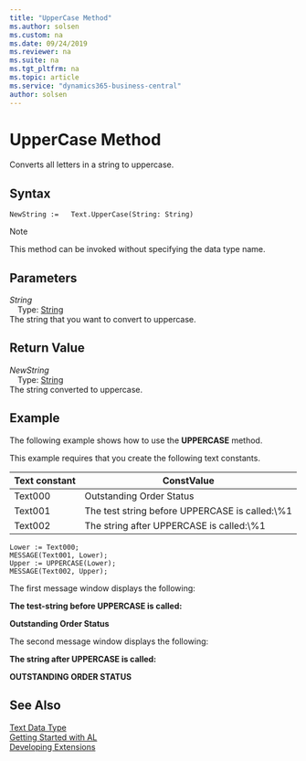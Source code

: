 ```yaml
---
title: "UpperCase Method"
ms.author: solsen
ms.custom: na
ms.date: 09/24/2019
ms.reviewer: na
ms.suite: na
ms.tgt_pltfrm: na
ms.topic: article
ms.service: "dynamics365-business-central"
author: solsen
---
```

[//]: # (START>DO_NOT_EDIT)
[//]: # (IMPORTANT:Do not edit any of the content between here and the END>DO_NOT_EDIT.)
[//]: # (Any modifications should be made in the .xml files in the ModernDev repo.)
# UpperCase Method
Converts all letters in a string to uppercase.


## Syntax
```
NewString :=   Text.UpperCase(String: String)
```
> [!NOTE]  
> This method can be invoked without specifying the data type name.  
## Parameters
*String*  
&emsp;Type: [String](../string/string-data-type.md)  
The string that you want to convert to uppercase.  


## Return Value
*NewString*  
&emsp;Type: [String](../string/string-data-type.md)  
The string converted to uppercase.  


[//]: # (IMPORTANT: END>DO_NOT_EDIT)

## Example  
 The following example shows how to use the **UPPERCASE** method.  
  
 This example requires that you create the following text constants.  
  
|Text constant|ConstValue|  
|-------------------|----------------|  
|Text000|Outstanding Order Status|  
|Text001|The test string before UPPERCASE is called:\\%1|  
|Text002|The string after UPPERCASE is called:\\%1|  
  
```  
Lower := Text000;  
MESSAGE(Text001, Lower);  
Upper := UPPERCASE(Lower);  
MESSAGE(Text002, Upper);  
```  
  
 The first message window displays the following:  
  
 **The test-string before UPPERCASE is called:**  
  
 **Outstanding Order Status**  
  
 The second message window displays the following:  
  
 **The string after UPPERCASE is called:**  
  
 **OUTSTANDING ORDER STATUS**  

## See Also
[Text Data Type](text-data-type.md)  
[Getting Started with AL](../../devenv-get-started.md)  
[Developing Extensions](../../devenv-dev-overview.md)